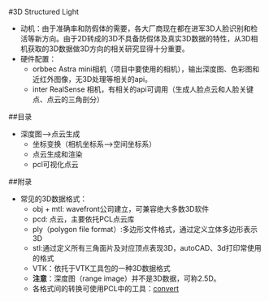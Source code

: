 
#3D Structured Light      

* 动机：由于准确率和防假体的需要，各大厂商现在都在进军3D人脸识别和检活等新方向。由于2D转成的3D不具备防假体及真实3D数据的特性，从3D相机获取的3D数据做3D方向的相关研究显得十分重要。
* 硬件配置：    
	* orbbec Astra mini相机（项目中要使用的相机），输出深度图、色彩图和近红外图像，无3D处理等相关的api。      
	* inter RealSense 相机，有相关的api可调用（生成人脸点云和人脸关键点、点云的三角剖分）      


##目录     

* 深度图-->点云生成
	* 坐标变换（相机坐标系-->空间坐标系）     
	* 点云生成和渲染
	* pcl可视化点云


##附录       
   
* 常见的3D数据格式：     
	* obj + mtl: wavefront公司建立，可兼容绝大多数3D软件   
	* pcd: 点云，主要依托PCL点云库    
	* ply（polygon file format）:多边形文件格式，通过定义立体多边形表示3D          
	* stl:通过定义所有三角面片及对应顶点表现3D，autoCAD、3d打印常使用的格式    
	* VTK：依托于VTK工具包的一种3D数据格式    
	* **注意**：深度图（range image）并不是3D数据，可称2.5D。   
	* 各格式间的转换可使用PCL中的工具：[convert](https://github.com/PointCloudLibrary/pcl/blob/master/io/tools/converter.cpp)    